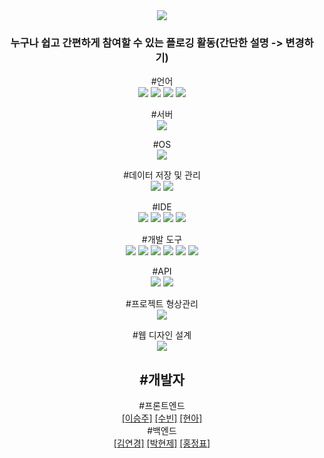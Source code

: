 <div align="center">
<img src="https://capsule-render.vercel.app/api?type=waving&color=008100&height=200&section=header&text=Plowithme&fontSize=90" />

<h3>누구나 쉽고 간편하게 참여할 수 있는 플로깅 활동(간단한 설명 -> 변경하기)</h3>

#언어</br>
<img src="https://img.shields.io/badge/Java(JDK 17)-F80000?style=flat&logo=Oracle&logoColor=white"/>
<img src="https://img.shields.io/badge/HTML5-E34F26?style=flat&logo=HTML5&logoColor=white"/>
<img src="https://img.shields.io/badge/CSS3-1572B6?style=flat&logo=CSS3&logoColor=white"/>
<img src="https://img.shields.io/badge/JavaScript-F7DF1E?style=flat&logo=JavaScript&logoColor=white"/>

#서버</br>
<img src="https://img.shields.io/badge/Amazon EC2-FF9900?style=flat&logo=Amazon EC2&logoColor=white"/>

#OS</br>
<img src="https://img.shields.io/badge/Windows 11-0078D4?style=flat&logo=Windows 11&logoColor=white"/>

#데이터 저장 및 관리</br>
<img src="https://img.shields.io/badge/MariaDB-003545?style=flat&logo=MariaDB&logoColor=white"/>
<img src="https://img.shields.io/badge/아이콘내용-바탕색?style=flat&logo=로고이름&logoColor=white"/>

#IDE</br>
<img src="https://img.shields.io/badge/IntelliJ IDEA-000000?style=flat&logo=IntelliJ IDEA&logoColor=white"/>
<img src="https://img.shields.io/badge/Visual Studio Code-007ACC?style=flat&logo=Visual Studio Code&logoColor=white"/>
<img src="https://img.shields.io/badge/아이콘내용-바탕색?style=flat&logo=로고이름&logoColor=white"/>
<img src="https://img.shields.io/badge/Git-F05032?style=flat&logo=Git&logoColor=white"/>

#개발 도구</br>
<img src="https://img.shields.io/badge/Spring Boot-6DB33F?style=flat&logo=Spring Boot&logoColor=white"/>
<img src="https://img.shields.io/badge/아이콘내용-바탕색?style=flat&logo=로고이름&logoColor=white"/>
<img src="https://img.shields.io/badge/React-61DAFB?style=flat&logo=React&logoColor=white"/>
<img src="https://img.shields.io/badge/아이콘내용-바탕색?style=flat&logo=로고이름&logoColor=white"/>
<img src="https://img.shields.io/badge/아이콘내용-바탕색?style=flat&logo=로고이름&logoColor=white"/>
<img src="https://img.shields.io/badge/아이콘내용-바탕색?style=flat&logo=로고이름&logoColor=white"/>

#API</br>
<img src="https://img.shields.io/badge/Kakao Maps API-FFCD00?style=flat&logo=Kakao&logoColor=white"/>
<img src="https://img.shields.io/badge/Pixabay API-2EC66D?style=flat&logo=Pixabay&logoColor=white"/>

#프로젝트 형상관리</br>
<img src="https://img.shields.io/badge/GitHub-181717?style=flat&logo=GitHub&logoColor=white"/>

#웹 디자인 설계</br>
<img src="https://img.shields.io/badge/Figma-F24E1E?style=flat&logo=Figma&logoColor=white"/>



<h2>#개발자</h2>
#프론트엔드</br>
<a href="https://github.com/sj102300">[이승주]<a>
<a href="https://github.com/pqpq0420">[수빈]<a>
<a href="https://github.com/gusdk45">[현아]<a><br>
#백엔드</br>
<a href="https://github.com/ykimnida">[김연경]<a>
<a href="https://github.com/sor999">[박현제]<a>
<a href="https://github.com/dmsqor">[홍정표]<a>

